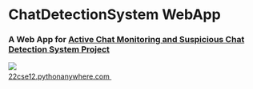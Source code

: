# ChatDetectionSystem WebApp 
### A Web App for [Active Chat Monitoring and Suspicious Chat Detection System Project](https://github.com/rahul0101rock/Active-Chat-Monitoring-and-Suspicious-Chat-Detection-System)


<a href="http://22cse12.pythonanywhere.com/">
<img src="https://firebasestorage.googleapis.com/v0/b/chat-detection-system.appspot.com/o/icon_under_construction.png?alt=media&token=8eb81ffb-9a7b-4597-83d2-6a44bd27b612">
<a> 
<br>
<a href="http://22cse12.pythonanywhere.com/">
22cse12.pythonanywhere.com <img src="https://firebasestorage.googleapis.com/v0/b/chat-detection-system.appspot.com/o/website_link_icon.png?alt=media&token=d7969a67-5e10-4a51-83b5-8692f720246b" width="15px">
<a> 

